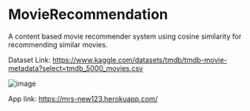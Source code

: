 # MovieRecommendation
A content based movie recommender system using cosine similarity for recommending similar movies.

Dataset Link:
https://www.kaggle.com/datasets/tmdb/tmdb-movie-metadata?select=tmdb_5000_movies.csv

![image](https://user-images.githubusercontent.com/82725681/185148377-e11b8a80-ca29-4c6b-ac1e-98311d5c1e8a.png)

App link:
https://mrs-new123.herokuapp.com/

